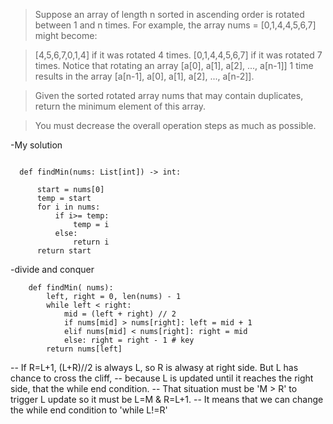 >Suppose an array of length n sorted in ascending order is rotated between 1 and n times. For example, the array nums = [0,1,4,4,5,6,7] might become:

>[4,5,6,7,0,1,4] if it was rotated 4 times.
>[0,1,4,4,5,6,7] if it was rotated 7 times.
>Notice that rotating an array [a[0], a[1], a[2], ..., a[n-1]] 1 time results in the array [a[n-1], a[0], a[1], a[2], ..., a[n-2]].

>Given the sorted rotated array nums that may contain duplicates, return the minimum element of this array.

>You must decrease the overall operation steps as much as possible.

-My solution
```

  def findMin(nums: List[int]) -> int:

      start = nums[0]
      temp = start
      for i in nums:
          if i>= temp:
              temp = i
          else:
              return i
      return start
```

-divide and conquer
```
    def findMin( nums):
        left, right = 0, len(nums) - 1
        while left < right:
            mid = (left + right) // 2
            if nums[mid] > nums[right]: left = mid + 1
            elif nums[mid] < nums[right]: right = mid
            else: right = right - 1 # key
        return nums[left]

```
-- If R=L+1, (L+R)//2 is always L, so R is alwasy at right side. But L has chance to cross the cliff, 
-- because L is updated until it reaches the right side, that the while end condition.
-- That situation must be 'M > R' to trigger L update so it must be L=M & R=L+1.
-- It means that we can change the while end condition to 'while L!=R'
